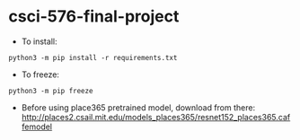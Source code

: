 # csci-576-final-project
* To install:
```
python3 -m pip install -r requirements.txt
```

* To freeze:
```
python3 -m pip freeze
```

* Before using place365 pretrained model, download from there:
  http://places2.csail.mit.edu/models_places365/resnet152_places365.caffemodel



